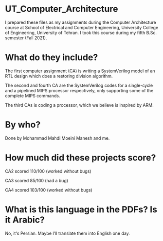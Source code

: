 # UT_Computer_Architecture
I prepared these files as my assignments during the Computer Architecture course at School of Electrical and Computer Engineering, University College of Engineering, University of Tehran. I took this course during my fifth B.Sc. semester (Fall 2021).
# What do they include?
The first computer assignment (CA) is writing a SystemVerilog model of an RTL design which does a restoring division algorithm.

The second and fourth CA are the SystemVerilog codes for a single-cycle and a pipelined MIPS processor respectively, only supporting some of the complete MIPS commands.

The third CAs is coding a processor, which we believe is inspired by ARM.

# By who?
Done by Mohammad Mahdi Moeini Manesh and me.
# How much did these projects score?
CA2 scored 110/100 (worked without bugs)

CA3 scored 85/100 (had a bug)

CA4 scored 103/100 (worked without bugs)

# What is this language in the PDFs? Is it Arabic?
No, it's Persian. Maybe I'll translate them into English one day.
